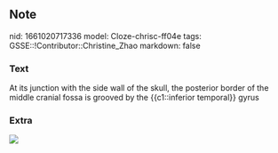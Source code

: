 ## Note
nid: 1661020717336
model: Cloze-chrisc-ff04e
tags: GSSE::!Contributor::Christine_Zhao
markdown: false

### Text
<div>
  <div>
    <div>
      At its junction with the side wall of the skull, the
      posterior border of the middle cranial fossa is grooved by
      the {{c1::inferior temporal}} gyrus
    </div>
  </div>
</div>

### Extra
<img src="Gray726_inferior_temporal_gyrus.png">
